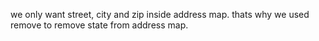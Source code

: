 we only want street, city and zip inside address map.
thats why we used remove to remove state from address map.